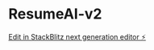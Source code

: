 # ResumeAI-v2

[Edit in StackBlitz next generation editor ⚡️](https://stackblitz.com/~/github.com/apogeeai/ResumeAI-v2)